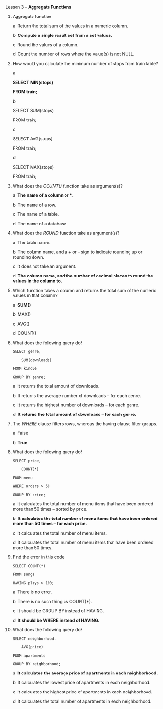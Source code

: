Lesson 3 - **Aggregate Functions**

1.	Aggregate function

	a.	Return the total sum of the values in a numeric column.

	b.	**Compute a single result set from a set values.**

	c.	Round the values of a column.

	d.	Count the number of rows where the value(s) is not NULL.

2.	How would you calculate the minimum number of stops from train table?

	a.	
	
	**SELECT MIN(stops)**

	**FROM train;**

	b.	
		
	SELECT SUM(stops)

	FROM train;

	c.	
	
	SELECT AVG(stops)

	FROM train;

	d.	
	
	SELECT MAX(stops)

	FROM train;

3.	What does the *COUNT()* function take as argument(s)?

	a.	__The name of a column or *.__

	b.	The name of a row.

	c.	The name of a table.

	d.	The name of a database.

4.	What does the *ROUND* function take as argument(s)?

	a.	The table name.

	b.	The column name, and a + or – sign to indicate rounding up or rounding down.

	c.	It does not take an argument.

	d.	**The column name, and the number of decimal places to round the values in the column to.**

5.	Which function takes a column and returns the total sum of the numeric values in that column?

	a.	**SUM()**

	b.	MAX()

	c.	AVG()

	d.	COUNT()

6.	What does the following query do?

		SELECT genre,
	
			SUM(downloads)

		FROM kindle

		GROUP BY genre;


	a.	It returns the total amount of downloads.

	b.	It returns the average number of downloads – for each genre.

	c.	It returns the highest number of downloads – for each genre.

	d.	**It returns the total amount of downloads – for each genre.**

7.	The *WHERE* clause filters rows, whereas the having clause filter groups.

	a.	False

	b.	**True**

8.	What does the following query do?

		SELECT price,

			COUNT(*)

		FROM menu

		WHERE orders > 50

		GROUP BY price;

	a.	It calculates the total number of menu items that have been ordered more than 50 times – sorted by price.

	b.	**It calculates the total number of menu items that have been ordered more than 50 times – for each price.**

	c.	It calculates the total number of menu items.

	d.	It calculates the total number of menu items that have been ordered more than 50 times.

9.	Find the error in this code:

		SELECT COUNT(*)

		FROM songs

		HAVING plays > 100;

	a.	There is no error.

	b.	There is no such thing as COUNT(*).

	c.	It should be GROUP BY instead of HAVING.

	d.	**It should be WHERE instead of HAVING.**

10.	What does the following query do?

		SELECT neighborhood,

			AVG(price)

		FROM apartments

		GROUP BY neighborhood;

	a.	**It calculates the average price of apartments in each neighborhood.**

	b.	It calculates the lowest price of apartments in each neighborhood.

	c.	It calculates the highest price of apartments in each neighborhood.

	d.	It calculates the total number of apartments in each neighborhood.

